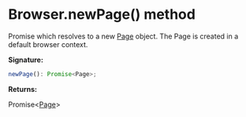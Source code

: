 # Browser.newPage() method

Promise which resolves to a new [Page](./puppeteer.page.md) object. The Page is created in a default browser context.

**Signature:**

```typescript
newPage(): Promise<Page>;
```

**Returns:**

Promise&lt;[Page](./puppeteer.page.md)&gt;
